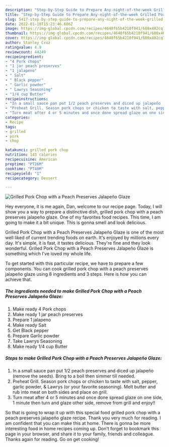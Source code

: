```yaml
---
description: "Step-by-Step Guide to Prepare Any-night-of-the-week Grilled Pork Chop with a Peach Preserves Jalapeño Glaze"
title: "Step-by-Step Guide to Prepare Any-night-of-the-week Grilled Pork Chop with a Peach Preserves Jalapeño Glaze"
slug: 5417-step-by-step-guide-to-prepare-any-night-of-the-week-grilled-pork-chop-with-a-peach-preserves-jalapeno-glaze
date: 2022-01-10T15:23:46.606Z
image: https://img-global.cpcdn.com/recipes/4648f65b4210f941/680x482cq70/grilled-pork-chop-with-a-peach-preserves-jalapeno-glaze-recipe-main-photo.jpg
thumbnail: https://img-global.cpcdn.com/recipes/4648f65b4210f941/680x482cq70/grilled-pork-chop-with-a-peach-preserves-jalapeno-glaze-recipe-main-photo.jpg
cover: https://img-global.cpcdn.com/recipes/4648f65b4210f941/680x482cq70/grilled-pork-chop-with-a-peach-preserves-jalapeno-glaze-recipe-main-photo.jpg
author: Stanley Cruz
ratingvalue: 4.9
reviewcount: 44249
recipeingredient:
- "4 Pork chops"
- "1 jar peach preserves"
- "1 jalapeno"
- " Salt"
- " Black pepper"
- " Garlic powder"
- " Lawrys Seasoning"
- "1/4 cup Butter"
recipeinstructions:
- "In a small sauce pan put 1/2 peach preserves and diced up jalapeño (remove the seeds). Bring to a boil then simmer till needed."
- "Preheat Grill. Season pork chops or chicken to taste with salt, pepper, garlic powder, &amp; Lawrys (or your favorite seasoning). Melt butter and rub into meat on both sides and place on grill."
- "Turn meat after 4 or 5 minutes and once done spread glaze on one side, 1 minute then turn and glaze other side, remove from grill and enjoy!!"
categories:
- Recipe
tags:
- grilled
- pork
- chop

katakunci: grilled pork chop 
nutrition: 143 calories
recipecuisine: American
preptime: "PT26M"
cooktime: "PT40M"
recipeyield: "1"
recipecategory: Dessert

---
```



![Grilled Pork Chop with a Peach Preserves Jalapeño Glaze](https://img-global.cpcdn.com/recipes/4648f65b4210f941/680x482cq70/grilled-pork-chop-with-a-peach-preserves-jalapeno-glaze-recipe-main-photo.jpg)

Hey everyone, it is me again, Dan, welcome to our recipe page. Today, I will show you a way to prepare a distinctive dish, grilled pork chop with a peach preserves jalapeño glaze. One of my favorites food recipes. This time, I am going to make it a bit unique. This is gonna smell and look delicious.



Grilled Pork Chop with a Peach Preserves Jalapeño Glaze is one of the most well liked of current trending foods on earth. It's enjoyed by millions every day. It's simple, it is fast, it tastes delicious. They're fine and they look wonderful. Grilled Pork Chop with a Peach Preserves Jalapeño Glaze is something which I've loved my whole life.


To get started with this particular recipe, we have to prepare a few components. You can cook grilled pork chop with a peach preserves jalapeño glaze using 8 ingredients and 3 steps. Here is how you can achieve that.

<!--inarticleads1-->

##### The ingredients needed to make Grilled Pork Chop with a Peach Preserves Jalapeño Glaze:

1. Make ready 4 Pork chops
1. Make ready 1 jar peach preserves
1. Prepare 1 jalapeno
1. Make ready  Salt
1. Get  Black pepper
1. Prepare  Garlic powder
1. Take  Lawrys Seasoning
1. Make ready 1/4 cup Butter




<!--inarticleads2-->

##### Steps to make Grilled Pork Chop with a Peach Preserves Jalapeño Glaze:

1. In a small sauce pan put 1/2 peach preserves and diced up jalapeño (remove the seeds). Bring to a boil then simmer till needed.
1. Preheat Grill. Season pork chops or chicken to taste with salt, pepper, garlic powder, &amp; Lawrys (or your favorite seasoning). Melt butter and rub into meat on both sides and place on grill.
1. Turn meat after 4 or 5 minutes and once done spread glaze on one side, 1 minute then turn and glaze other side, remove from grill and enjoy!!




So that is going to wrap it up with this special food grilled pork chop with a peach preserves jalapeño glaze recipe. Thank you very much for reading. I am confident that you can make this at home. There is gonna be more interesting food in home recipes coming up. Don't forget to bookmark this page in your browser, and share it to your family, friends and colleague. Thanks again for reading. Go on get cooking!
